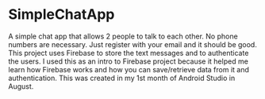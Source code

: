 # SimpleChatApp
A simple chat app that allows 2 people to talk to each other. No phone numbers are necessary. Just register with your email and it should be good.
This project uses Firebase to store the text messages and to authenticate the users. I used this as an intro to Firebase project because it helped me learn how Firebase works and how you can save/retrieve data from it and authentication.
This was created in my 1st month of Android Studio in August.
